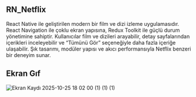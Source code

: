 ## RN_Netflix

React Native ile geliştirilen modern bir film ve dizi izleme uygulamasıdır. 
React Navigation ile çoklu ekran yapısına, Redux Toolkit ile güçlü durum yönetimine sahiptir. 
Kullanıcılar film ve dizileri arayabilir, detay sayfalarından içerikleri inceleyebilir ve “Tümünü Gör” seçeneğiyle daha fazla içeriğe ulaşabilir.
Şık tasarımı, modüler yapısı ve akıcı performansıyla Netflix benzeri bir deneyim sunar. 

## Ekran Gıf

![Ekran Kaydı 2025-10-25 18 02 00 (1) (1) (1)](https://github.com/user-attachments/assets/0c79a540-9ac1-441a-aa6d-e36eff84f0b0)
